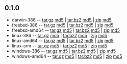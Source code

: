 ## 0.1.0

* darwin-386 -- [tar.gz](http://dendrite-binaries.s3-website-us-east-1.amazonaws.com/darwin-386/0.1.0/dendrite-darwin-386-0.1.0.tar.gz) [md5](http://dendrite-binaries.s3-website-us-east-1.amazonaws.com/darwin-386/0.1.0/dendrite-darwin-386-0.1.0.tar.gz.md5) | [tar.bz2](http://dendrite-binaries.s3-website-us-east-1.amazonaws.com/darwin-386/0.1.0/dendrite-darwin-386-0.1.0.tar.bz2) [md5](http://dendrite-binaries.s3-website-us-east-1.amazonaws.com/darwin-386/0.1.0/dendrite-darwin-386-0.1.0.tar.bz2.md5) | [zip](http://dendrite-binaries.s3-website-us-east-1.amazonaws.com/darwin-386/0.1.0/dendrite-darwin-386-0.1.0.zip) [md5](http://dendrite-binaries.s3-website-us-east-1.amazonaws.com/darwin-386/0.1.0/dendrite-darwin-386-0.1.0.zip.md5)
* freebsd-386 -- [tar.gz](http://dendrite-binaries.s3-website-us-east-1.amazonaws.com/freebsd-386/0.1.0/dendrite-freebsd-386-0.1.0.tar.gz) [md5](http://dendrite-binaries.s3-website-us-east-1.amazonaws.com/freebsd-386/0.1.0/dendrite-freebsd-386-0.1.0.tar.gz.md5) | [tar.bz2](http://dendrite-binaries.s3-website-us-east-1.amazonaws.com/freebsd-386/0.1.0/dendrite-freebsd-386-0.1.0.tar.bz2) [md5](http://dendrite-binaries.s3-website-us-east-1.amazonaws.com/freebsd-386/0.1.0/dendrite-freebsd-386-0.1.0.tar.bz2.md5) | [zip](http://dendrite-binaries.s3-website-us-east-1.amazonaws.com/freebsd-386/0.1.0/dendrite-freebsd-386-0.1.0.zip) [md5](http://dendrite-binaries.s3-website-us-east-1.amazonaws.com/freebsd-386/0.1.0/dendrite-freebsd-386-0.1.0.zip.md5)
* freebsd-amd64 -- [tar.gz](http://dendrite-binaries.s3-website-us-east-1.amazonaws.com/freebsd-amd64/0.1.0/dendrite-freebsd-amd64-0.1.0.tar.gz) [md5](http://dendrite-binaries.s3-website-us-east-1.amazonaws.com/freebsd-amd64/0.1.0/dendrite-freebsd-amd64-0.1.0.tar.gz.md5) | [tar.bz2](http://dendrite-binaries.s3-website-us-east-1.amazonaws.com/freebsd-amd64/0.1.0/dendrite-freebsd-amd64-0.1.0.tar.bz2) [md5](http://dendrite-binaries.s3-website-us-east-1.amazonaws.com/freebsd-amd64/0.1.0/dendrite-freebsd-amd64-0.1.0.tar.bz2.md5) | [zip](http://dendrite-binaries.s3-website-us-east-1.amazonaws.com/freebsd-amd64/0.1.0/dendrite-freebsd-amd64-0.1.0.zip) [md5](http://dendrite-binaries.s3-website-us-east-1.amazonaws.com/freebsd-amd64/0.1.0/dendrite-freebsd-amd64-0.1.0.zip.md5)
* linux-386 -- [tar.gz](http://dendrite-binaries.s3-website-us-east-1.amazonaws.com/linux-386/0.1.0/dendrite-linux-386-0.1.0.tar.gz) [md5](http://dendrite-binaries.s3-website-us-east-1.amazonaws.com/linux-386/0.1.0/dendrite-linux-386-0.1.0.tar.gz.md5) | [tar.bz2](http://dendrite-binaries.s3-website-us-east-1.amazonaws.com/linux-386/0.1.0/dendrite-linux-386-0.1.0.tar.bz2) [md5](http://dendrite-binaries.s3-website-us-east-1.amazonaws.com/linux-386/0.1.0/dendrite-linux-386-0.1.0.tar.bz2.md5) | [zip](http://dendrite-binaries.s3-website-us-east-1.amazonaws.com/linux-386/0.1.0/dendrite-linux-386-0.1.0.zip) [md5](http://dendrite-binaries.s3-website-us-east-1.amazonaws.com/linux-386/0.1.0/dendrite-linux-386-0.1.0.zip.md5)
* linux-amd64 -- [tar.gz](http://dendrite-binaries.s3-website-us-east-1.amazonaws.com/linux-amd64/0.1.0/dendrite-linux-amd64-0.1.0.tar.gz) [md5](http://dendrite-binaries.s3-website-us-east-1.amazonaws.com/linux-amd64/0.1.0/dendrite-linux-amd64-0.1.0.tar.gz.md5) | [tar.bz2](http://dendrite-binaries.s3-website-us-east-1.amazonaws.com/linux-amd64/0.1.0/dendrite-linux-amd64-0.1.0.tar.bz2) [md5](http://dendrite-binaries.s3-website-us-east-1.amazonaws.com/linux-amd64/0.1.0/dendrite-linux-amd64-0.1.0.tar.bz2.md5) | [zip](http://dendrite-binaries.s3-website-us-east-1.amazonaws.com/linux-amd64/0.1.0/dendrite-linux-amd64-0.1.0.zip) [md5](http://dendrite-binaries.s3-website-us-east-1.amazonaws.com/linux-amd64/0.1.0/dendrite-linux-amd64-0.1.0.zip.md5)
* linux-arm -- [tar.gz](http://dendrite-binaries.s3-website-us-east-1.amazonaws.com/linux-arm/0.1.0/dendrite-linux-arm-0.1.0.tar.gz) [md5](http://dendrite-binaries.s3-website-us-east-1.amazonaws.com/linux-arm/0.1.0/dendrite-linux-arm-0.1.0.tar.gz.md5) | [tar.bz2](http://dendrite-binaries.s3-website-us-east-1.amazonaws.com/linux-arm/0.1.0/dendrite-linux-arm-0.1.0.tar.bz2) [md5](http://dendrite-binaries.s3-website-us-east-1.amazonaws.com/linux-arm/0.1.0/dendrite-linux-arm-0.1.0.tar.bz2.md5) | [zip](http://dendrite-binaries.s3-website-us-east-1.amazonaws.com/linux-arm/0.1.0/dendrite-linux-arm-0.1.0.zip) [md5](http://dendrite-binaries.s3-website-us-east-1.amazonaws.com/linux-arm/0.1.0/dendrite-linux-arm-0.1.0.zip.md5)
* windows-386 -- [tar.gz](http://dendrite-binaries.s3-website-us-east-1.amazonaws.com/windows-386/0.1.0/dendrite-windows-386-0.1.0.tar.gz) [md5](http://dendrite-binaries.s3-website-us-east-1.amazonaws.com/windows-386/0.1.0/dendrite-windows-386-0.1.0.tar.gz.md5) | [tar.bz2](http://dendrite-binaries.s3-website-us-east-1.amazonaws.com/windows-386/0.1.0/dendrite-windows-386-0.1.0.tar.bz2) [md5](http://dendrite-binaries.s3-website-us-east-1.amazonaws.com/windows-386/0.1.0/dendrite-windows-386-0.1.0.tar.bz2.md5) | [zip](http://dendrite-binaries.s3-website-us-east-1.amazonaws.com/windows-386/0.1.0/dendrite-windows-386-0.1.0.zip) [md5](http://dendrite-binaries.s3-website-us-east-1.amazonaws.com/windows-386/0.1.0/dendrite-windows-386-0.1.0.zip.md5)
* windows-amd64 -- [tar.gz](http://dendrite-binaries.s3-website-us-east-1.amazonaws.com/windows-amd64/0.1.0/dendrite-windows-amd64-0.1.0.tar.gz) [md5](http://dendrite-binaries.s3-website-us-east-1.amazonaws.com/windows-amd64/0.1.0/dendrite-windows-amd64-0.1.0.tar.gz.md5) | [tar.bz2](http://dendrite-binaries.s3-website-us-east-1.amazonaws.com/windows-amd64/0.1.0/dendrite-windows-amd64-0.1.0.tar.bz2) [md5](http://dendrite-binaries.s3-website-us-east-1.amazonaws.com/windows-amd64/0.1.0/dendrite-windows-amd64-0.1.0.tar.bz2.md5) | [zip](http://dendrite-binaries.s3-website-us-east-1.amazonaws.com/windows-amd64/0.1.0/dendrite-windows-amd64-0.1.0.zip) [md5](http://dendrite-binaries.s3-website-us-east-1.amazonaws.com/windows-amd64/0.1.0/dendrite-windows-amd64-0.1.0.zip.md5)


